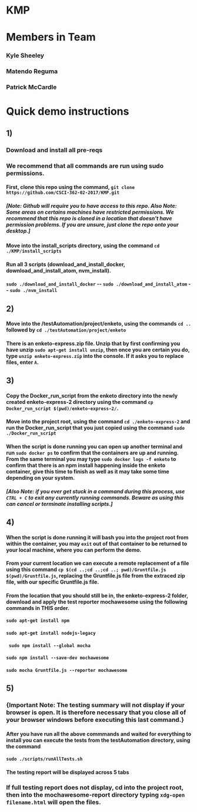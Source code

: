 # KMP
# Members in Team
### Kyle Sheeley 
### Matendo Reguma
### Patrick McCardle
# Quick demo instructions
## 1) 
### Download and install all pre-reqs

### We recommend that all commands are run using sudo permissions.
#### First, clone this repo using the command, ```git clone https://github.com/CSCI-362-02-2017/KMP.git```
##### [Note: Github will require you to have access to this repo. Also Note: Some areas on certains machines have restricted permissions. We recommend that this repo is cloned in a location that doesn't have permission problems. If you are unsure, just clone the repo onto your desktop.]
#### Move into the install_scripts directory, using the command ```cd ./KMP/install_scripts```
#### Run all 3 scripts (download_and_install_docker, download_and_install_atom, nvm_install).
#### ```sudo ./download_and_install_docker``` -- ```sudo ./download_and_install_atom``` -- ```sudo ./nvm_install```

## 2)
#### Move into the /testAutomation/project/enketo, using the commands ```cd ..``` followed by ```cd ./testAutomation/project/enketo```
#### There is an enketo-express.zip file. Unzip that by first confirming you have unzip ```sudo apt-get install unzip```, then once you are certain you do, type ```unzip enketo-express.zip``` into the console. If it asks you to replace files, enter ```A```.

## 3)
#### Copy the Docker_run_script from the enketo directory into the newly created enketo-express-2 directory using the command ```cp Docker_run_script $(pwd)/enketo-express-2/```.
#### Move into the project root, using the command ```cd ./enketo-express-2``` and run the Docker_run_script that you just copied using the command ```sudo ./Docker_run_script```
#### When the script is done running you can open up another terminal and run ```sudo docker ps``` to confirm that the containers are up and running. From the same terminal you may type ```sudo docker logs -f enketo``` to confirm that there is an npm install happening inside the enketo container, give this time to finish as well as it may take some time depending on your system. 
##### [Also Note: if you ever get stuck in a command during this process, use ```CTRL + C``` to exit any currently running commands. Beware as using this can cancel or terminate installing scripts.]

## 4)
#### When the script is done running it will bash you into the project root from within the container, you may ```exit``` out of that container to be returned to your local machine, where you can perform the demo.
#### From your current location we can execute a remote replacement of a file using this command ```cp $(cd ..;cd ..;cd ..; pwd)/Gruntfile.js $(pwd)/Gruntfile.js```, replacing the Gruntfile.js file from the extraced zip file, with our specific Gruntfile.js file.
#### From the location that you should still be in, the enketo-express-2 folder, download and apply the test reporter mochawesome using the following commands in THIS order.
#### ```sudo apt-get install npm```
#### ```sudo apt-get install nodejs-legacy```
#### ``` sudo npm install --global mocha```
#### ```sudo npm install --save-dev mochawesome```
#### ```sudo mocha Gruntfile.js --reporter mochawesome```

## 5) 
### {Important Note: The testing summary will not display if your browser is open. It is therefore necessary that you close all of your browser windows before executing this last command.}
#### After you have run all the above commmands and waited for everything to install you can execute the tests from the testAutomation directory, using the command
#### ```sudo ./scripts/runAllTests.sh```

#### The testing report will be displayed across 5 tabs

### If full testing report does not display, cd into the project root, then into the mochawesome-report directory typing ```xdg-open filename.html``` will open the files.
